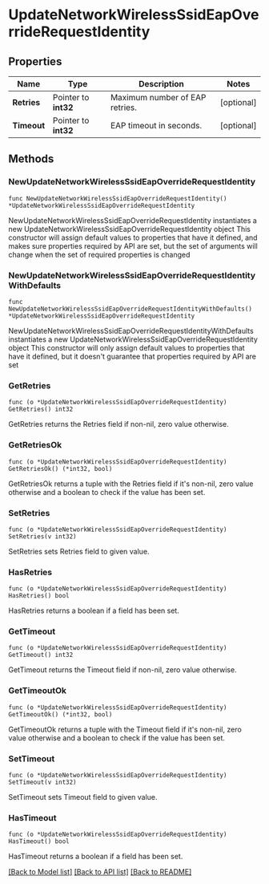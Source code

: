 # UpdateNetworkWirelessSsidEapOverrideRequestIdentity

## Properties

Name | Type | Description | Notes
------------ | ------------- | ------------- | -------------
**Retries** | Pointer to **int32** | Maximum number of EAP retries. | [optional] 
**Timeout** | Pointer to **int32** | EAP timeout in seconds. | [optional] 

## Methods

### NewUpdateNetworkWirelessSsidEapOverrideRequestIdentity

`func NewUpdateNetworkWirelessSsidEapOverrideRequestIdentity() *UpdateNetworkWirelessSsidEapOverrideRequestIdentity`

NewUpdateNetworkWirelessSsidEapOverrideRequestIdentity instantiates a new UpdateNetworkWirelessSsidEapOverrideRequestIdentity object
This constructor will assign default values to properties that have it defined,
and makes sure properties required by API are set, but the set of arguments
will change when the set of required properties is changed

### NewUpdateNetworkWirelessSsidEapOverrideRequestIdentityWithDefaults

`func NewUpdateNetworkWirelessSsidEapOverrideRequestIdentityWithDefaults() *UpdateNetworkWirelessSsidEapOverrideRequestIdentity`

NewUpdateNetworkWirelessSsidEapOverrideRequestIdentityWithDefaults instantiates a new UpdateNetworkWirelessSsidEapOverrideRequestIdentity object
This constructor will only assign default values to properties that have it defined,
but it doesn't guarantee that properties required by API are set

### GetRetries

`func (o *UpdateNetworkWirelessSsidEapOverrideRequestIdentity) GetRetries() int32`

GetRetries returns the Retries field if non-nil, zero value otherwise.

### GetRetriesOk

`func (o *UpdateNetworkWirelessSsidEapOverrideRequestIdentity) GetRetriesOk() (*int32, bool)`

GetRetriesOk returns a tuple with the Retries field if it's non-nil, zero value otherwise
and a boolean to check if the value has been set.

### SetRetries

`func (o *UpdateNetworkWirelessSsidEapOverrideRequestIdentity) SetRetries(v int32)`

SetRetries sets Retries field to given value.

### HasRetries

`func (o *UpdateNetworkWirelessSsidEapOverrideRequestIdentity) HasRetries() bool`

HasRetries returns a boolean if a field has been set.

### GetTimeout

`func (o *UpdateNetworkWirelessSsidEapOverrideRequestIdentity) GetTimeout() int32`

GetTimeout returns the Timeout field if non-nil, zero value otherwise.

### GetTimeoutOk

`func (o *UpdateNetworkWirelessSsidEapOverrideRequestIdentity) GetTimeoutOk() (*int32, bool)`

GetTimeoutOk returns a tuple with the Timeout field if it's non-nil, zero value otherwise
and a boolean to check if the value has been set.

### SetTimeout

`func (o *UpdateNetworkWirelessSsidEapOverrideRequestIdentity) SetTimeout(v int32)`

SetTimeout sets Timeout field to given value.

### HasTimeout

`func (o *UpdateNetworkWirelessSsidEapOverrideRequestIdentity) HasTimeout() bool`

HasTimeout returns a boolean if a field has been set.


[[Back to Model list]](../README.md#documentation-for-models) [[Back to API list]](../README.md#documentation-for-api-endpoints) [[Back to README]](../README.md)


